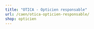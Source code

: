 ```yaml
---
title: "OTICA - Opticien responsable"
url: /caen/otica-opticien-responsable/
shop: opticien
---
```

